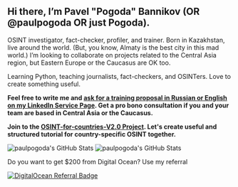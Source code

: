 ## Hi there, I’m Pavel "Pogoda" Bannikov (OR @paulpogoda OR just Pogoda). 

OSINT investigator, fact-checker, profiler, and trainer. Born in Kazakhstan, live around the world. (But, you know, Almaty is the best city in this mad world.)
I’m looking to collaborate on projects related to the Central Asia region, but Eastern Europe or the Caucasus are OK too.


Learning Python, teaching journalists, fact-checkers, and OSINTers. Love to create something useful. 

**Feel free to write me and [ask for a training proposal in Russian or English on my LinkedIn Service Page](https://www.linkedin.com/services/page/62913232ba4bb59a24/). Get a pro bono consultation if you and your team are based in Central Asia or the Caucasus.**

**Join to the [OSINT-for-countries-V2.0 Project](https://github.com/paulpogoda/OSINT-for-countries-V2.0). Let's create useful and structured tutorial for country-specific OSINT together.**

<img src="https://github-readme-stats.vercel.app/api?username=paulpogoda&theme=default&show_icons=true&hide_border=true&count_private=true" alt="paulpogoda's GitHub Stats" />
<img src="https://github-readme-streak-stats.herokuapp.com/?user=paulpogoda&theme=default&hide_border=true" alt="paulpogoda's GitHub Stats" />

<!---
paulpogoda/paulpogoda is a ✨ special ✨ repository because its `README.md` (this file) appears on your GitHub profile.
You can click the Preview link to take a look at your changes.
--->
Do you want to get $200 from Digital Ocean? Use my referral 

[![DigitalOcean Referral Badge](https://web-platforms.sfo2.cdn.digitaloceanspaces.com/WWW/Badge%201.svg)](https://www.digitalocean.com/?refcode=d14c0fac921a&utm_campaign=Referral_Invite&utm_medium=Referral_Program&utm_source=badge)
